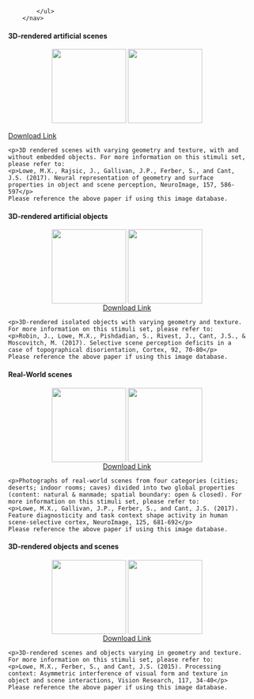 <html> 
	<head>
	<title>Matthew X. Lowe</title>
	</head>
	<body>
		<nav>
    		<ul>
        		
        	 
        		
    		</ul>
		</nav> 
<h4>3D-rendered artificial scenes</h4>
<div style="text-align:center"><img align="center" src="https://raw.githubusercontent.com/mxlowe/mxlowe.github.io/master/s1.png" height="150" width="150" style='border: 0px solid #f00; margin: 0px; box-shadow: none;'>
<img align="center" src="https://raw.githubusercontent.com/mxlowe/mxlowe.github.io/master/s2.png" height="150" width="150" style='border: 0px solid #f00; margin: 0px; box-shadow: none;'></div>
	<br><a href="https://drive.google.com/drive/folders/1j7Aqlxwqftz32LV3j50KZqqxMXq7_2uK?usp=sharing">Download Link</a>

	<p>3D rendered scenes with varying geometry and texture, with and without embedded objects. For more information on this stimuli set, please refer to:
	<p>Lowe, M.X., Rajsic, J., Gallivan, J.P., Ferber, S., and Cant, J.S. (2017). Neural representation of geometry and surface properties in object and scene perception, NeuroImage, 157, 586-597</p>
	Please reference the above paper if using this image database.

	
<h4>3D-rendered artificial objects</h4>
<div style="text-align:center"><img align="center" src="https://raw.githubusercontent.com/mxlowe/mxlowe.github.io/master/s3.png" height="150" width="150" style='border: 0px solid #f00; margin: 0px; box-shadow: none;'>
<img align="center" src="https://raw.githubusercontent.com/mxlowe/mxlowe.github.io/master/s4.png" height="150" width="150" style='border: 0px solid #f00; margin: 0px; box-shadow: none;'>
<br><a href="https://drive.google.com/drive/folders/1a0ca53hTC3d1nXeJ8la7cqe4PxL_1hHq?usp=sharing">Download Link</a></p></div>

	<p>3D-rendered isolated objects with varying geometry and texture. For more information on this stimuli set, please refer to:
	<p>Robin, J., Lowe, M.X., Pishdadian, S., Rivest, J., Cant, J.S., & Moscovitch, M. (2017). Selective scene perception deficits in a case of topographical disorientation, Cortex, 92, 70-80</p>
	Please reference the above paper if using this image database.

	
<h4>Real-World scenes</h4>
<div style="text-align:center"><img align="center" src="https://raw.githubusercontent.com/mxlowe/mxlowe.github.io/master/s5.png" height="150" width="150" style='border: 0px solid #f00; margin: 0px; box-shadow: none;'>
<img align="center" src="https://raw.githubusercontent.com/mxlowe/mxlowe.github.io/master/s6.png" height="150" width="150" style='border: 0px solid #f00; margin: 0px; box-shadow: none;'>
<br><a href="https://drive.google.com/drive/folders/0B0k7R9wesPi2eUlTMEJZTXBwV1k?usp=sharing">Download Link</a></p></div>

	<p>Photographs of real-world scenes from four categories (cities; deserts; indoor rooms; caves) divided into two global properties (content: natural & manmade; spatial boundary: open & closed). For more information on this stimuli set, please refer to:
	<p>Lowe, M.X., Gallivan, J.P., Ferber, S., and Cant, J.S. (2017). Feature diagnosticity and task context shape activity in human scene-selective cortex, NeuroImage, 125, 681-692</p>
	Please reference the above paper if using this image database.

	
<h4>3D-rendered objects and scenes</h4>
<div style="text-align:center"><img align="center" src="https://raw.githubusercontent.com/mxlowe/mxlowe.github.io/master/s7.png" height="150" width="150" style='border: 0px solid #f00; margin: 0px; box-shadow: none;'>
<img align="center" src="https://raw.githubusercontent.com/mxlowe/mxlowe.github.io/master/s8.png" height="150" width="150" style='border: 0px solid #f00; margin: 0px; box-shadow: none;'>
<br><a href="https://drive.google.com/drive/folders/0B0k7R9wesPi2djEyV2Z5QWhwaFE?usp=sharing">Download Link</a></p></div>

	<p>3D-rendered scenes and objects varying in geometry and texture. For more information on this stimuli set, please refer to:
	<p>Lowe, M.X., Ferber, S., and Cant, J.S. (2015). Processing context: Asymmetric interference of visual form and texture in object and scene interactions, Vision Research, 117, 34-40</p>
	Please reference the above paper if using this image database.



  
